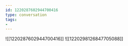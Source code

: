 ```yaml
---
id: 1220287602944700416
type: conversation
tags:
- 
---
```

![[1220287602944700416]]
![[1220298126847705088]]

